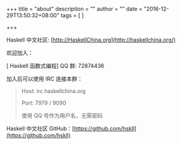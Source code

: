 +++
title = "about"
description = ""
author = ""
date = "2016-12-29T13:50:32+08:00"
tags = [
]

+++

Haskell 中文社区:  [http://HaskellChina.org](http://haskellchina.org/)

欢迎加入：

[ Haskell 函数式编程]  QQ 群: 72874436

加入后可以使用 IRC 连接本群：

>
> Host: irc.haskellchina.org
>
> Port: 7979 / 9090
>
> 使用 QQ 号作为用户名，无需密码
>

Haskell 中文社区 GitHub：[https://github.com/hskll](https://github.com/hskll)


